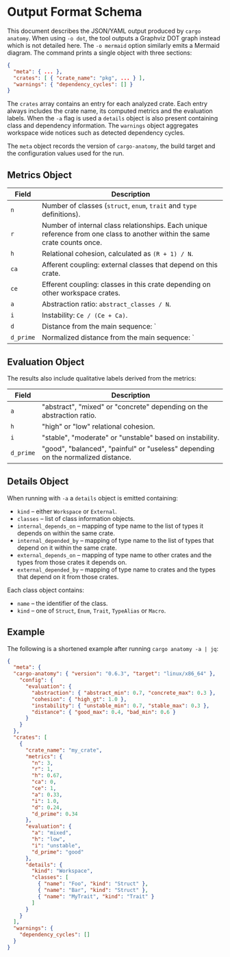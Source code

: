 # Output Format Schema

This document describes the JSON/YAML output produced by `cargo anatomy`.
When using `-o dot`, the tool outputs a Graphviz DOT graph instead which is not detailed here. The `-o mermaid` option similarly emits a Mermaid diagram.
The command prints a single object with three sections:

```json
{
  "meta": { ... },
  "crates": [ { "crate_name": "pkg", ... } ],
  "warnings": { "dependency_cycles": [] }
}
```

The `crates` array contains an entry for each analyzed crate. Each entry always
includes the crate name, its computed metrics and the evaluation labels. When
the `-a` flag is used a `details` object is also present containing class and
dependency information. The `warnings` object aggregates workspace wide
notices such as detected dependency cycles.

The `meta` object records the version of `cargo-anatomy`, the build target and
the configuration values used for the run.

## Metrics Object

| Field   | Description |
|---------|-------------|
| `n`     | Number of classes (`struct`, `enum`, `trait` and `type` definitions). |
| `r`     | Number of internal class relationships. Each unique reference from one class to another within the same crate counts once. |
| `h`     | Relational cohesion, calculated as `(R + 1) / N`. |
| `ca`    | Afferent coupling: external classes that depend on this crate. |
| `ce`    | Efferent coupling: classes in this crate depending on other workspace crates. |
| `a`     | Abstraction ratio: `abstract_classes / N`. |
| `i`     | Instability: `Ce / (Ce + Ca)`. |
| `d`     | Distance from the main sequence: `|A + I - 1| / sqrt(2)`. |
| `d_prime` | Normalized distance from the main sequence: `|A + I - 1|`. |

## Evaluation Object

The results also include qualitative labels derived from the metrics:

| Field | Description |
|-------|-------------|
| `a` | "abstract", "mixed" or "concrete" depending on the abstraction ratio. |
| `h` | "high" or "low" relational cohesion. |
| `i` | "stable", "moderate" or "unstable" based on instability. |
| `d_prime` | "good", "balanced", "painful" or "useless" depending on the normalized distance. |

## Details Object

When running with `-a` a `details` object is emitted containing:

- `kind` – either `Workspace` or `External`.
- `classes` – list of class information objects.
- `internal_depends_on` – mapping of type name to the list of types it depends on within the same crate.
- `internal_depended_by` – mapping of type name to the list of types that depend on it within the same crate.
- `external_depends_on` – mapping of type name to other crates and the types from those crates it depends on.
- `external_depended_by` – mapping of type name to crates and the types that depend on it from those crates.

Each class object contains:

- `name` – the identifier of the class.
- `kind` – one of `Struct`, `Enum`, `Trait`, `TypeAlias` or `Macro`.

## Example

The following is a shortened example after running `cargo anatomy -a | jq`:

```json
{
  "meta": {
  "cargo-anatomy": { "version": "0.6.3", "target": "linux/x86_64" },
    "config": {
      "evaluation": {
        "abstraction": { "abstract_min": 0.7, "concrete_max": 0.3 },
        "cohesion": { "high_gt": 1.0 },
        "instability": { "unstable_min": 0.7, "stable_max": 0.3 },
        "distance": { "good_max": 0.4, "bad_min": 0.6 }
      }
    }
  },
  "crates": [
    {
      "crate_name": "my_crate",
      "metrics": {
        "n": 3,
        "r": 1,
        "h": 0.67,
        "ca": 0,
        "ce": 1,
        "a": 0.33,
        "i": 1.0,
        "d": 0.24,
        "d_prime": 0.34
      },
      "evaluation": {
        "a": "mixed",
        "h": "low",
        "i": "unstable",
        "d_prime": "good"
      },
      "details": {
        "kind": "Workspace",
        "classes": [
          { "name": "Foo", "kind": "Struct" },
          { "name": "Bar", "kind": "Struct" },
          { "name": "MyTrait", "kind": "Trait" }
        ]
      }
    }
  ],
  "warnings": {
    "dependency_cycles": []
  }
}
```
